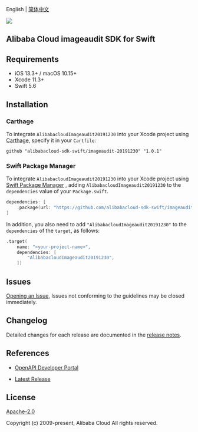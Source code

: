 English | [简体中文](README-CN.md)

![](https://aliyunsdk-pages.alicdn.com/icons/AlibabaCloud.svg)

## Alibaba Cloud imageaudit SDK for Swift

## Requirements

- iOS 13.3+ / macOS 10.15+
- Xcode 11.3+
- Swift 5.6

## Installation

### Carthage

To integrate `AlibabacloudImageaudit20191230` into your Xcode project using [Carthage](https://github.com/Carthage/Carthage), specify it in your `Cartfile`:

```ogdl
github "alibabacloud-sdk-swift/imageaudit-20191230" "1.0.1"
```

### Swift Package Manager

To integrate `AlibabacloudImageaudit20191230` into your Xcode project using [Swift Package Manager](https://swift.org/package-manager/) , adding `AlibabacloudImageaudit20191230` to the `dependencies` value of your `Package.swift`.

```swift
dependencies: [
    .package(url: "https://github.com/alibabacloud-sdk-swift/imageaudit-20191230.git", from: "1.0.1")
]
```

In addition, you also need to add `"AlibabacloudImageaudit20191230"` to the `dependencies` of the `target`, as follows:

```swift
.target(
    name: "<your-project-name>",
    dependencies: [
        "AlibabacloudImageaudit20191230",
    ])
```

## Issues

[Opening an Issue](https://github.com/alibabacloud-sdk-swift/imageaudit-20191230/issues/new), Issues not conforming to the guidelines may be closed immediately.

## Changelog

Detailed changes for each release are documented in the [release notes](./ChangeLog.txt).

## References

* [OpenAPI Developer Portal](https://next.api.alibabacloud.com/home)
- [Latest Release](https://github.com/alibabacloud-sdk-swift/imageaudit-20191230)

## License

[Apache-2.0](http://www.apache.org/licenses/LICENSE-2.0)

Copyright (c) 2009-present, Alibaba Cloud All rights reserved.
